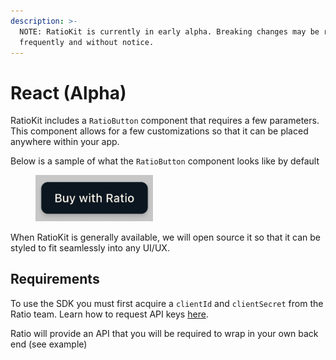 ```yaml
---
description: >-
  NOTE: RatioKit is currently in early alpha. Breaking changes may be released
  frequently and without notice.
---
```


# React (Alpha)

RatioKit includes a `RatioButton` component that requires a few parameters. This component allows for a few customizations so that it can be placed anywhere within your app.

Below is a sample of what the `RatioButton` component looks like by default

<figure><img src="../../.gitbook/assets/Screenshot 2023-05-30 at 1.35.08 PM.png" alt="" width="188"><figcaption></figcaption></figure>

When RatioKit is generally available, we will open source it so that it can be styled to fit seamlessly into any UI/UX.&#x20;

## Requirements

To use the SDK you must first acquire a `clientId` and `clientSecret` from the Ratio team. Learn how to request API keys [here](<../../README (1).md#requesting-access>).

Ratio will provide an API that you will be required to wrap in your own back end (see example)
